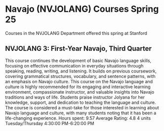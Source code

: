 # Navajo (NVJOLANG) Courses Spring 25 
Courses in the NVJOLANG Department offered this spring at Stanford
 ## NVJOLANG 3: First-Year Navajo, Third Quarter
This course continues the development of basic Navajo language skills, focusing on effective communication in everyday situations through speaking, reading, writing, and listening. It builds on previous coursework, covering grammatical structures, vocabulary, and sentence patterns, with an emphasis on Navajo culture.
This course on the Navajo language and culture is highly recommended for its engaging and interactive learning environment, compassionate instructor, and valuable insights into Navajo traditions and ways of life. Students praise instructor Jolyana for her knowledge, support, and dedication to teaching the language and culture. The course is considered a must-take for those interested in learning about Navajo language and culture, with many students noting that it has been a life-changing experience.
Hours spent: 9.57
Average Rating: 4.8
4 units
Tuesday/Thursday 4:30:00 PM-6:20:00 PM